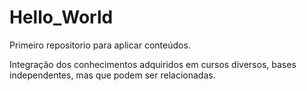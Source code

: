 # Hello_World
 Primeiro repositorio para aplicar conteúdos.

 Integração dos conhecimentos adquiridos em cursos diversos, bases independentes, mas que podem ser relacionadas.
